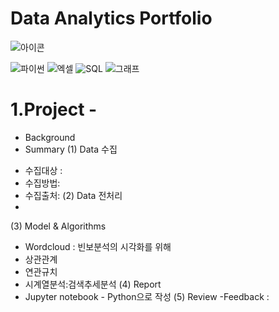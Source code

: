 # Data Analytics Portfolio
![아이콘](https://cdn.iconscout.com/icon/premium/png-256-thumb/data-analysis-1565652-1327717.png)

![파이썬](https://www.bing.com/images/blob?bcid=S36FeOoPYZ4EqxcxoNWLuD9SqbotqVTdPyA) ![엑셀](https://user-images.githubusercontent.com/89245616/179816812-c8e02d59-5c54-404f-9b44-3106d68dd5cc.png) ![SQL](https://th.bing.com/th/id/OIP.QGwmF9AzQ-skr3a4N6YAmAAAAA?pid=ImgDet&rs=1) 
![그래프](https://th.bing.com/th/id/R.c46a2db57dea071e3997765654d38b42?rik=wAYRew3rH8lM1Q&riu=http%3a%2f%2fwww.jnsanti.net%2fTemplates%2fT20006%2fimages%2fcharacteristic1.png&ehk=2Ob%2bBiEgrHktNlMqJTiezkheAl8VPFuumwvylUeWEWc%3d&risl=&pid=ImgRaw&r=0)

# 1.Project -

* Background
* Summary
 (1) Data 수집
 - 수집대상 : 
 - 수집방법:
 - 수집출처:
 (2) Data 전처리
 -
 
 (3) Model & Algorithms
 - Wordcloud : 빈보분석의 시각화를 위해
 - 상관관계
 - 연관규치
 - 시계열분석:검색추세분석
 (4) Report
 - Jupyter notebook - Python으로 작성
 (5) Review
 -Feedback :
